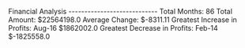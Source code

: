 Financial Analysis
    ----------------------------
    Total Months: 86 
    Total Amount: $22564198.0 
    Average Change: $-8311.11 
    Greatest Increase in Profits: Aug-16 $1862002.0 
    Greatest Decrease in Profits: Feb-14 $-1825558.0 
